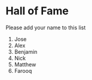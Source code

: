 # Hall of Fame
Please add your name to this list

1. Jose
2. Alex
3. Benjamin
4. Nick
5. Matthew
6. Farooq

